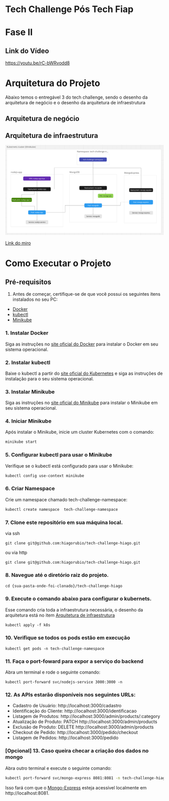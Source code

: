 # Tech Challenge Pós Tech Fiap

# Fase II

## Link do Vídeo

https://youtu.be/rC-bWRvodd8

# Arquitetura do Projeto

Abaixo temos o entregável 3 do tech challenge, sendo o desenho da arquitetura de negócio e o desenho da arquitetura de infraestrutura

## Arquitetura de negócio

## Arquitetura de infraestrutura

![alt text](image.png)

[Link do miro](https://miro.com/app/board/uXjVKMS64KM=/?moveToWidget=3458764594688140656&cot=14)

# Como Executar o Projeto

## Pré-requisitos

1. Antes de começar, certifique-se de que você possui os seguintes itens instalados no seu PC:

- [Docker](https://docs.docker.com/get-docker/)
- [kubectl](https://kubernetes.io/docs/tasks/tools/install-kubectl/)
- [Minikube](https://minikube.sigs.k8s.io/docs/start/)

### 1. Instalar Docker

Siga as instruções no [site oficial do Docker](https://docs.docker.com/get-docker/) para instalar o Docker em seu sistema operacional.

### 2. Instalar kubectl

Baixe o kubectl a partir do [site oficial do Kubernetes](https://kubernetes.io/docs/tasks/tools/install-kubectl/) e siga as instruções de instalação para o seu sistema operacional.

### 3. Instalar Minikube

Siga as instruções no [site oficial do Minikube](https://minikube.sigs.k8s.io/docs/start/) para instalar o Minikube em seu sistema operacional.

### 4. Iniciar Minikube

Após instalar o Minikube, inicie um cluster Kubernetes com o comando:

```sh
minikube start
```

### 5. Configurar kubectl para usar o Minikube

Verifique se o kubectl está configurado para usar o Minikube:

```sh
kubectl config use-context minikube
```

### 6. Criar Namespace

Crie um namespace chamado tech-challenge-namespace:

```sh
kubectl create namespace  tech-challenge-namespace
```

### 7. Clone este repositório em sua máquina local.

via ssh

```
git clone git@github.com:hiagorubio/tech-challenge-hiago.git
```

ou via http

```
git clone git@github.com:hiagorubio/tech-challenge-hiago.git
```

### 8. Navegue até o diretório raiz do projeto.

```
cd {sua-pasta-onde-foi-clonado}/tech-challenge-hiago
```

### 9. Execute o comando abaixo para configurar o kubernets.

Esse comando cria toda a infraestrutura necessária, o desenho da arquitetura está no item [Arquitetura de infraestrutura](##-Arquitetura-de-infraestrutura)

```
kubectl apply -f k8s
```

### 10. Verifique se todos os pods estão em execução

```
kubectl get pods -n tech-challenge-namespace
```

### 11. Faça o port-foward para expor a serviço do backend

Abra um terminal e rode o seguinte comando:

```
kubectl port-forward svc/nodejs-service 3000:3000 -n
```

### 12. As APIs estarão disponíveis nos seguintes URLs:

- Cadastro de Usuário: http://localhost:3000/cadastro
- Identificação do Cliente: http://localhost:3000/identificacao
- Listagem de Produtos: http://localhost:3000/admin/products/:category
- Atualização de Produto: PATCH http://localhost:3000/admin/products
- Exclusão de Produto: DELETE http://localhost:3000/admin/products
- Checkout de Pedido: http://localhost:3000/pedido/checkout
- Listagem de Pedidos: http://localhost:3000/pedido

### [Opcional] 13. Caso queira checar a criação dos dados no mongo

Abra outro terminal e execute o seguinte comando:

```sh
kubectl port-forward svc/mongo-express 8081:8081 -n tech-challenge-hiago
```

Isso fará com que o [Mongo-Express](https://github.com/mongo-express/mongo-express) esteja acessível localmente em http://localhost:8081.

<!-- # Itens da fase I

# Como Rodar o Projeto com Docker Compose

## Requisitos

- Docker: Para criar e gerenciar contêineres.
- Docker Compose: Para definir e executar aplicativos Docker com vários contêineres.

## Execução

1.  Clone o repositório do projeto em sua máquina local:

ssh:

```bash
git clone git@github.com:hiagorubio/tech-challenge-hiago.git
```

https:

```bash
git clone https://github.com/hiagorubio/tech-challenge-hiago.git
```

1. Acessa a pasta do arquivo:

```bash
cd tech-challenge-hiago
```

3. Inicie o docker compose

```bash
docker-compose up -d
```

## Execução local sem uso do docker

1. Siga os passos 1 e 2 do guia anterior
2. Certifique de ter o [node](https://nodejs.org/) instalado no seu computador;
3. Instale as dependencias:

```bash
npm install
```

4. Inicie uma instancia do mongo db com o docker:

```bash
docker run -d --name mongodb -p 27017:27017 mongo:latest
```

5. Inicie o projeto

```bash
npm run dev
```

1.Acesse http://localhost:3000/api-docs

# Documentação das APIs

Este é um guia de referência para as APIs disponíveis neste projeto.

## Tecnologias Utilizadas

- Node.js
- TypeScript
- MongoDB
- Docker
- Docker Compose

## Endpoints Disponíveis

### 1. Cadastro de Usuário

#### `POST /cadastro`

Este endpoint é usado para cadastrar um novo usuário.

**Request Body:**

```json
{
  "name": "Nome do usuário",
  "email": "email@example.com",
  "cpf": "12345678900"
}
```

#### Respostas:

- 200 OK: Cadastro realizado com sucesso.
- 400 Bad Request: Se os dados fornecidos forem inválidos.
- 500 Internal Server Error: Se ocorrer um erro durante o cadastro.

### 2. Identificação do Cliente

#### `POST /identificacao`

Este endpoint é usado para identificar um cliente com base no CPF.

**Request Body:**

```json
{
  "cpf": "12345678900"
}
```

#### Respostas:

- 200 OK: Cliente identificado com sucesso. Retorna os detalhes do cliente.
- 400 Bad Request: Se o CPF fornecido for inválido.
- 500 Internal Server Error: Se ocorrer um erro durante a identificação do cliente.

### 3. Listagem de Produtos por Categoria (Admin)

#### `GET /admin/products/:category`

Este endpoint é usado para listar produtos com base em uma categoria.

**Parâmetros:**

- `:category` (string): Categoria dos produtos (por exemplo, "Lanches", "Bebidas").

#### Respostas:

- 200 OK: Retorna uma lista de produtos da categoria especificada.
- 400 Bad Request: Se a categoria fornecida for inválida.
- 500 Internal Server Error: Se ocorrer um erro durante a listagem dos produtos.

### 4. Atualização de Produto (Admin)

#### `PATCH /admin/products`

Este endpoint é usado para atualizar um produto.

**Request Body:**

```json
{
  "id": "id_do_produto",
  "name": "Novo nome do produto",
  "category": "Nova categoria do produto",
  "price": 10.99
}
```

#### Respostas:

- 200 OK: Produto atualizado com sucesso. Retorna os detalhes do produto atualizado.
- 400 Bad Request: Se os dados fornecidos forem inválidos.
- 500 Internal Server Error: Se ocorrer um erro durante a atualização do produto.

### 5. Exclusão de Produto (Admin)

#### `DELETE /admin/products`

Este endpoint é usado para excluir um produto.

**Request Body:**

```json
{
  "id": "id_do_produto"
}
```

#### Respostas:

- 200 OK: Produto excluído com sucesso.
- 400 Bad Request: Se o ID do produto fornecido for inválido.
- 500 Internal Server Error: Se ocorrer um erro durante a exclusão do produto.

### 6. Checkout de Pedido

#### `POST /pedido/checkout`

Este endpoint é usado para realizar o checkout de um pedido.

**Request Body:**

```json
{
  "client": {
    "id": "id_do_cliente",
    "name": "Nome do cliente"
  },
  "products": [
    {
      "id": "id_do_produto",
      "name": "Nome do produto",
      "category": "Categoria do produto",
      "price": 10.99
    }
  ],
  "totalValue": 10.99,
  "totalItens": 1
}
```

#### Respostas:

- 201 Created: Pedido realizado com sucesso. Retorna os detalhes do pedido.
- 400 Bad Request: Se os dados fornecidos forem inválidos.
- 500 Internal Server Error: Se ocorrer um erro durante o checkout do pedido.

### 7. Listagem de Pedidos

#### `GET /pedido`

Este endpoint é usado para listar pedidos com base em um status.

**Parâmetros de Cabeçalho:**

- `pedido_status` (string): Status do pedido (por exemplo, "RECEBIDO", "EM_PREPARO").

#### Respostas:

- 200 OK: Retorna uma lista de pedidos com base no status especificado.
- 500 Internal Server Error: Se ocorrer um erro durante a listagem dos pedidos. -->
